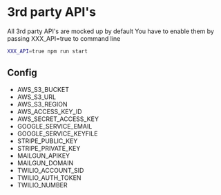 3rd party API's
===============

All 3rd party API's are mocked up by default
You have to enable them by passing XXX_API=true to command line

```bash
XXX_API=true npm run start
```

## Config

* AWS_S3_BUCKET
* AWS_S3_URL
* AWS_S3_REGION
* AWS_ACCESS_KEY_ID
* AWS_SECRET_ACCESS_KEY
* GOOGLE_SERVICE_EMAIL
* GOOGLE_SERVICE_KEYFILE
* STRIPE_PUBLIC_KEY
* STRIPE_PRIVATE_KEY
* MAILGUN_APIKEY
* MAILGUN_DOMAIN
* TWILIO_ACCOUNT_SID
* TWILIO_AUTH_TOKEN
* TWILIO_NUMBER